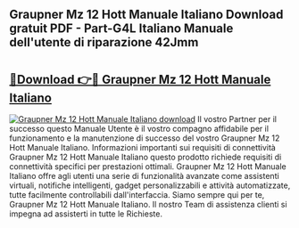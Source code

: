 ## Graupner Mz 12 Hott Manuale Italiano Download gratuit PDF - Part-G4L Italiano Manuale dell'utente di riparazione 42Jmm

# <h2><a href="http://dfbihrn.blite.top/?on=Graupner+Mz+12+Hott+Manuale+Italiano">🔗Download 👉🔴 Graupner Mz 12 Hott Manuale Italiano</a></h2>

[![Graupner Mz 12 Hott Manuale Italiano download](https://i.imgur.com/lujVjoI.png)](http://dfbihrn.blite.top/?on=Graupner+Mz+12+Hott+Manuale+Italiano)
Il vostro Partner per il successo questo Manuale Utente è il vostro compagno affidabile per il funzionamento e la manutenzione di successo del vostro Graupner Mz 12 Hott Manuale Italiano. Informazioni importanti sui requisiti di connettività Graupner Mz 12 Hott Manuale Italiano questo prodotto richiede requisiti di connettività specifici per prestazioni ottimali. Graupner Mz 12 Hott Manuale Italiano offre agli utenti una serie di funzionalità avanzate come assistenti virtuali, notifiche intelligenti, gadget personalizzabili e attività automatizzate, tutte facilmente controllabili dall'interfaccia. Siamo sempre qui per te, Graupner Mz 12 Hott Manuale Italiano. Il nostro Team di assistenza clienti si impegna ad assisterti in tutte le Richieste.

